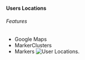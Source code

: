 #### Users Locations

###### Features

- Google Maps
- MarkerClusters
- Markers
  ![User Locations]("UserLocations.png").
